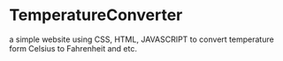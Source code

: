 # TemperatureConverter
a simple website using CSS, HTML, JAVASCRIPT to convert temperature form Celsius to Fahrenheit and etc.
